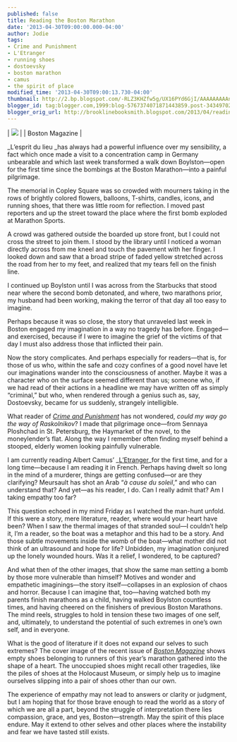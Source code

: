 ```yaml
---
published: false
title: Reading the Boston Marathon
date: '2013-04-30T09:00:00.000-04:00'
author: Jodie
tags:
- Crime and Punishment
- L'Etranger
- running shoes
- dostoevsky
- boston marathon
- camus
- the spirit of place
modified_time: '2013-04-30T09:00:13.730-04:00'
thumbnail: http://2.bp.blogspot.com/-RLZ3KHZfw5g/UX16PYd6GjI/AAAAAAAAAnE/vzJSQaQNi1M/s72-c/images+(2).jpg
blogger_id: tag:blogger.com,1999:blog-5767374071871443859.post-3434970295894927396
blogger_orig_url: http://brooklinebooksmith.blogspot.com/2013/04/reading-boston-marathon_30.html
---
```

| [![](http://2.bp.blogspot.com/-RLZ3KHZfw5g/UX16PYd6GjI/AAAAAAAAAnE/vzJSQaQNi1M/s1600/images+(2).jpg)](http://www.bostonmagazine.com/news/blog/2013/04/25/behind-our-may-boston-marathon-cover/) |
| Boston Magazine |

_L’esprit du lieu _has always had a powerful influence over my sensibility, a fact which once made a visit to a concentration camp in Germany unbearable and which last week transformed a walk down Boylston—open for the first time since the bombings at the Boston Marathon—into a painful pilgrimage.

The memorial in Copley Square was so crowded with mourners taking in the rows of brightly colored flowers, balloons, T-shirts, candles, icons, and running shoes, that there was little room for reflection. I moved past reporters and up the street toward the place where the first bomb exploded at Marathon Sports.

A crowd was gathered outside the boarded up store front, but I could not cross the street to join them. I stood by the library until I noticed a woman directly across from me kneel and touch the pavement with her finger. I looked down and saw that a broad stripe of faded yellow stretched across the road from her to my feet, and realized that my tears fell on the finish line.

I continued up Boylston until I was across from the Starbucks that stood near where the second bomb detonated, and where, two marathons prior, my husband had been working, making the terror of that day all too easy to imagine.

Perhaps because it was so close, the story that unraveled last week in Boston engaged my imagination in a way no tragedy has before. Engaged—and exercised, because if I were to imagine the grief of the victims of that day I must also address those that inflicted their pain.

Now the story complicates. And perhaps especially for readers—that is, for those of us who, within the safe and cozy confines of a good novel have let our imaginations wander into the consciousness of another. Maybe it was a character who on the surface seemed different than us; someone who, if we had read of their actions in a headline we may have written off as simply “criminal,” but who, when rendered through a genius such as, say, Dostoevsky, became for us suddenly, strangely intelligible.

What reader of _[Crime and Punishment](http://www.brooklinebooksmith-shop.com/book/9780679734505)_ has not wondered, _could my way go the way of Raskolnikov_? I made that pilgrimage once—from Sennaya Ploshchad in St. Petersburg, the Haymarket of the novel, to the moneylender’s flat. Along the way I remember often finding myself behind a stooped, elderly women looking painfully vulnerable.

I am currently reading Albert Camus’ _[L’Etranger](http://www.brooklinebooksmith-shop.com/book/9780679720201)_for the first time, and for a long time—because I am reading it in French. Perhaps having dwelt so long in the mind of a murderer, things are getting confused—or are they clarifying? Meursault has shot an Arab “_à cause du soleil_,” and who can understand that? And yet—as his reader, I do. Can I really admit that? Am I taking empathy too far?

This question echoed in my mind Friday as I watched the man-hunt unfold. If this were a story, mere literature, reader, where would your heart have been? When I saw the thermal images of that stranded soul—I couldn’t help it, I’m a reader, so the boat was a metaphor and this had to be a story. And those subtle movements inside the womb of the boat—what mother did not think of an ultrasound and hope for life? Unbidden, my imagination conjured up the lonely wounded hours. Was it a relief, I wondered, to be captured?

And what then of the other images, that show the same man setting a bomb by those more vulnerable than himself? Motives and wonder and empathetic imaginings—the story itself—collapses in an explosion of chaos and horror. Because I can imagine that, too—having watched both my parents finish marathons as a child, having walked Boylston countless times, and having cheered on the finishers of previous Boston Marathons. The mind reels, struggles to hold in tension these two images of one self, and, ultimately, to understand the potential of such extremes in one’s own self, and in everyone.

What is the good of literature if it does not expand our selves to such extremes? The cover image of the recent issue of _[Boston Magazine](http://www.bostonmagazine.com/news/blog/2013/04/25/behind-our-may-boston-marathon-cover/)_ shows empty shoes belonging to runners of this year’s marathon gathered into the shape of a heart. The unoccupied shoes might recall other tragedies, like the piles of shoes at the Holocaust Museum, or simply help us to imagine ourselves slipping into a pair of shoes other than our own.

The experience of empathy may not lead to answers or clarity or judgment, but I am hoping that for those brave enough to read the world as a story of which we are all a part, beyond the struggle of interpretation there lies compassion, grace, and yes, Boston—strength. May the spirit of this place endure. May it extend to other selves and other places where the instability and fear we have tasted still exists.